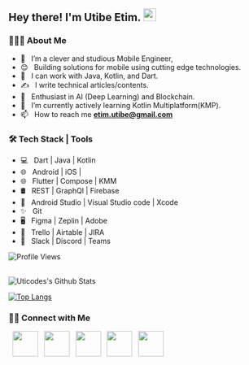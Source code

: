 <h2> Hey there! I'm Utibe Etim. <img src="https://media.tenor.com/Wx9IEmZZXSoAAAAj/hi.gif" width="25"></h2>

<h3> 👨🏻‍💻 About Me </h3>

- 🔭 &nbsp; I’m a clever and studious Mobile Engineer,
- 😊 &nbsp; Building solutions for mobile using cutting edge technologies.
- 💼 &nbsp; I can work with Java, Kotlin, and Dart.
- ✍️  &nbsp; I write technical articles/contents.
- 💖 &nbsp; Enthusiast in AI (Deep Learning) and Blockchain.
- 🌱 &nbsp; I’m currently actively learning Kotlin Multiplatform(KMP).
- 📫 &nbsp; How to reach me **etim.utibe@gmail.com**

<h3>🛠 Tech Stack | Tools</h3>

- 💻 &nbsp; Dart | Java | Kotlin
- 🌐 &nbsp; Android | iOS | 
- 🌐 &nbsp; Flutter | Compose | KMM
- 🛢 &nbsp; REST | GraphQl | Firebase
- 🔧 &nbsp; Android Studio | Visual Studio code | Xcode
- ✨ &nbsp; Git
- 🖥 &nbsp; Figma | Zeplin | Adobe
- 📙 &nbsp; Trello | Airtable | JIRA 
- 🤝 &nbsp; Slack | Discord | Teams

![Profile Views](https://komarev.com/ghpvc/?username=Uticodes&style=flat)


<br>

<img align="center" src="https://github-readme-stats.vercel.app/api?username=Uticodes&include_all_commits=true&count_private=true&show_icons=true&line_height=20&title_color=7A7ADB&icon_color=2234AE&text_color=D3D3D3&bg_color=0,000000,130F40" alt="Uticodes's Github Stats">

</br>

[![Top Langs](https://github-readme-stats.vercel.app/api/top-langs/?username=Uticodes&layout=compact&text_color=daf7dc&bg_color=151515)](https://github.com/devSouvik/github-readme-stats)


<h3> 🤝🏻 Connect with Me </h3>

<p align="start">
&nbsp; <a href="https://twitter.com/Uticodes" target="_blank" rel="noopener noreferrer"><img src="https://img.icons8.com/plasticine/100/000000/twitter.png" width="50" /></a>
&nbsp; <a href="https://www.instagram.com/utibe__etim/" target="_blank" rel="noopener noreferrer"><img src="https://img.icons8.com/plasticine/100/000000/instagram-new.png" width="50" /></a>
&nbsp; <a href="https://www.linkedin.com/in/utibe-etim-0a901a107/" target="_blank" rel="noopener noreferrer"><img src="https://img.icons8.com/plasticine/100/000000/linkedin.png" width="50" /></a>
&nbsp; <a href="mailto:etim.utibe@gmail.com" target="_blank" rel="noopener noreferrer"><img src="https://img.icons8.com/plasticine/100/000000/gmail.png"  width="50" /></a>
&nbsp; <a href="https://medium.com/@utibeetim" target="_blank" rel="noopener noreferrer"><img src="https://res.cloudinary.com/utibe/image/upload/v1674683266/Converter/icons8-medium-64_ztgllm.png"  width="50"/></a>
</p>

